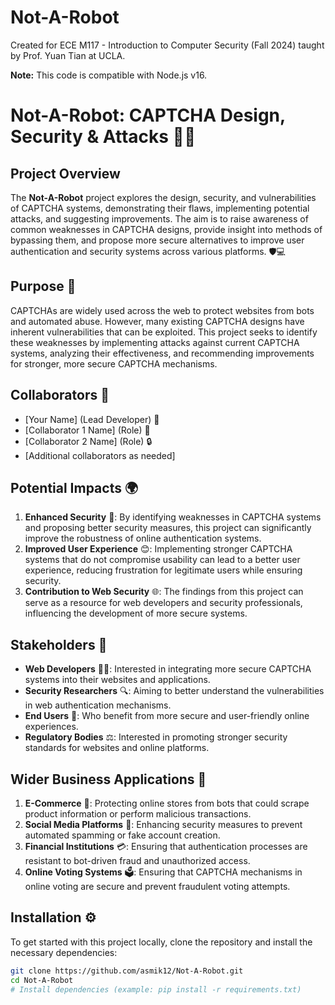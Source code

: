 # Not-A-Robot

Created for ECE M117 - Introduction to Computer Security (Fall 2024) taught by Prof. Yuan Tian at UCLA.

**Note:** This code is compatible with Node.js v16.

# Not-A-Robot: CAPTCHA Design, Security & Attacks 🤖🔐

## Project Overview

The **Not-A-Robot** project explores the design, security, and vulnerabilities of CAPTCHA systems, demonstrating their flaws, implementing potential attacks, and suggesting improvements. The aim is to raise awareness of common weaknesses in CAPTCHA designs, provide insight into methods of bypassing them, and propose more secure alternatives to improve user authentication and security systems across various platforms. 🛡️💻

## Purpose 🎯

CAPTCHAs are widely used across the web to protect websites from bots and automated abuse. However, many existing CAPTCHA designs have inherent vulnerabilities that can be exploited. This project seeks to identify these weaknesses by implementing attacks against current CAPTCHA systems, analyzing their effectiveness, and recommending improvements for stronger, more secure CAPTCHA mechanisms.

## Collaborators 👥

- [Your Name] (Lead Developer) 🚀
- [Collaborator 1 Name] (Role) 🔧
- [Collaborator 2 Name] (Role) 🔒
- [Additional collaborators as needed]

## Potential Impacts 🌍

1. **Enhanced Security** 🔐: By identifying weaknesses in CAPTCHA systems and proposing better security measures, this project can significantly improve the robustness of online authentication systems.
2. **Improved User Experience** 😊: Implementing stronger CAPTCHA systems that do not compromise usability can lead to a better user experience, reducing frustration for legitimate users while ensuring security.
3. **Contribution to Web Security** 🌐: The findings from this project can serve as a resource for web developers and security professionals, influencing the development of more secure systems.

## Stakeholders 🏢

- **Web Developers** 🧑‍💻: Interested in integrating more secure CAPTCHA systems into their websites and applications.
- **Security Researchers** 🔍: Aiming to better understand the vulnerabilities in web authentication mechanisms.
- **End Users** 👥: Who benefit from more secure and user-friendly online experiences.
- **Regulatory Bodies** ⚖️: Interested in promoting stronger security standards for websites and online platforms.

## Wider Business Applications 💼

1. **E-Commerce** 🛒: Protecting online stores from bots that could scrape product information or perform malicious transactions.
2. **Social Media Platforms** 📱: Enhancing security measures to prevent automated spamming or fake account creation.
3. **Financial Institutions** 💳: Ensuring that authentication processes are resistant to bot-driven fraud and unauthorized access.
4. **Online Voting Systems** 🗳️: Ensuring that CAPTCHA mechanisms in online voting are secure and prevent fraudulent voting attempts.

## Installation ⚙️

To get started with this project locally, clone the repository and install the necessary dependencies:

```bash
git clone https://github.com/asmik12/Not-A-Robot.git
cd Not-A-Robot
# Install dependencies (example: pip install -r requirements.txt)
